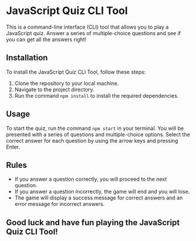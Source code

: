 # JavaScript Quiz CLI Tool

This is a command-line interface (CLI) tool that allows you to play a JavaScript quiz. Answer a series of multiple-choice questions and see if you can get all the answers right!

## Installation

To install the JavaScript Quiz CLI Tool, follow these steps:

1. Clone the repository to your local machine.
2. Navigate to the project directory.
3. Run the command `npm install` to install the required dependencies.

## Usage

To start the quiz, run the command `npm start` in your terminal. You will be presented with a series of questions and multiple-choice options. Select the correct answer for each question by using the arrow keys and pressing Enter.

## Rules

- If you answer a question correctly, you will proceed to the next question.
- If you answer a question incorrectly, the game will end and you will lose.
- The game will display a success message for correct answers and an error message for incorrect answers.

## Good luck and have fun playing the JavaScript Quiz CLI Tool!
